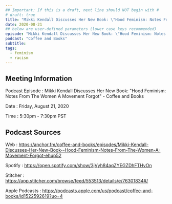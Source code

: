 ```yaml
---
## Important: If this is a draft, next line should NOT begin with #
# draft: true
title: "Mikki Kendall Discusses Her New Book: \"Hood Feminism: Notes From The Women A Movement Forgot\" - Coffee and Books"
date: 2020-08-21
## below are user-defined parameters (lower case keys recommended)
episode: "Mikki Kendall Discusses Her New Book: \"Hood Feminism: Notes From The Women A Movement Forgot\""
podcast: "Coffee and Books"
subtitle:
tags:
  - feminism
  - racism
---
```


## Meeting Information

Podcast Episode
:   Mikki Kendall Discusses Her New Book: \"Hood Feminism: Notes From The Women A Movement Forgot\" - Coffee and Books

Date
:   Friday, August 21, 2020

Time
:   5:30pm - 7:30pm PST

## Podcast Sources

Web
:   https://anchor.fm/coffee-and-books/episodes/Mikki-Kendall-Discusses-Her-New-Book--Hood-Feminism-Notes-From-The-Women-A-Movement-Forgot-ehup52

Spotify
:   https://open.spotify.com/show/3jVyh84aqZYEGZDhFTHvOn

Stitcher
:   https://app.stitcher.com/browse/feed/553513/details/e/76301834#/

Apple Podcasts
:   https://podcasts.apple.com/us/podcast/coffee-and-books/id1522592619?uo=4

